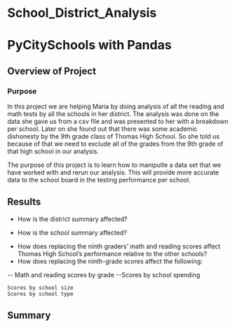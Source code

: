 # School_District_Analysis

# PyCitySchools with Pandas

## Overview of Project

### Purpose

In this project we are helping Maria by doing analysis of all the reading and math tests by all the schools in her district. The analysis was done on the data she gave us from a csv file and was presented to her with a breakdown per school. Later on she found out that there was some academic dishonesty by the 9th grade class of Thomas High School. So she told us because of that we need to exclude all of the grades from the 9th grade of that high school in our analysis.

The purpose of this project is to learn how to manipulte a data set that we have worked with and rerun our analysis. This will provide more accurate data to the school board in the testing performance per school.

## Results

- How is the district summary affected?



* How is the school summary affected?
- How does replacing the ninth graders’ math and reading scores affect Thomas High School’s performance relative to the other schools?
- How does replacing the ninth-grade scores affect the following:

-- Math and reading scores by grade
    --Scores by school spending
    
    Scores by school size
    Scores by school type


## Summary
